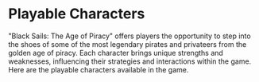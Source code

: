 # Playable Characters

"Black Sails: The Age of Piracy" offers players the opportunity to step into the shoes of some of the most legendary pirates and privateers from the golden age of piracy. Each character brings unique strengths and weaknesses, influencing their strategies and interactions within the game. Here are the playable characters available in the game.
